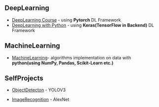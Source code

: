 ## DeepLearning

* [DeepLearning Course](https://github.com/anish-pratheepkumar/GitDeepLearningStudy/tree/master/DeepLearningCourse-Uni) -  using **Pytorch** DL Framework
* [DeepLearning with Python](https://github.com/anish-pratheepkumar/GitDeepLearningStudy/tree/master/DeepLearningWithPython) -  using **Keras(TensorFlow in Backend)** DL Framework

## MachineLearning

* [MachineLearning](https://github.com/anish-pratheepkumar/AI-Machine-Learning-and-Deep-Learning/tree/master/MachineLearning)- algorithms implementation on data with **python(using NumPy, Pandas, Scikit-Learn etc.)**

## SelfProjects
* [ObjectDetecton](https://github.com/anish-pratheepkumar/AI-Machine-Learning-and-Deep-Learning/tree/master/SelfProjects/ObjectDetection) - YOLOV3

* [ImageRecognition](https://github.com/anish-pratheepkumar/AI-Machine-Learning-and-Deep-Learning/tree/master/SelfProjects/ImageRecognition/AlexNet) - AlexNet







